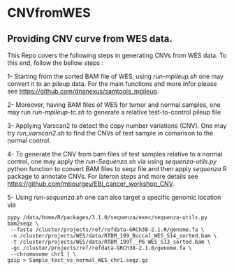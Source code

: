 # CNVfromWES

Providing CNV curve from WES data.
---

This Repo covers the following steps in generating CNVs from WES data. To this end, follow the bellow steps :

1- Starting from the sorted BAM file of WES, using _run-mpileup.sh_ one may convert it to an pileup data. For the main functions and more infor please see https://github.com/dnanexus/samtools_mpileup.

2- Moreover, having BAM files of WES for tumor and normal samples, one may run _run-mpileup-tc.sh_ to generate a relative test-to-control pileup file

3- Applying Varscan2 to detect the copy number variations (CNV). One may try _run_varscan2.sh_ to find the CNVs of test sample in comarison to the normal control. 

4- To generate the CNV from bam files of test samples relative to a normal control, one may apply the _run-Sequenza.sh_ via using _sequenza-utils.py_ python function to convert BAM files to seqz file and then apply _sequenza_ R package to annotate 
CNVs. For lateron steps and more details see https://github.com/mbourgey/EBI_cancer_workshop_CNV.

5- Using _run-sequenza.sh_ one can also target a specific genomic location via

```
pypy /data/home/R/packages/3.1.0/sequenza/exec/sequenza-utils.py bam2seqz \
 --fasta /cluster/projects/ref/refdata-GRCh38-2.1.0/genome.fa \
 -n /cluster/projects/WES/data/RTBM_199_Buccal_WES_S14_sorted.bam \
 -t /cluster/projects/WES/data/RTBM_199T__P6_WES_S13_sorted.bam \
 -gc /cluster/projects/ref/refdata-GRCh38-2.1.0/genome.fa \
 --chromosome chr1 | \
gzip > Sample_test_vs_normal_WES_chr1.seqz.gz
```



